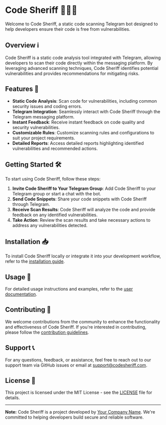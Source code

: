 # Code Sheriff 🤖👮‍♂️

Welcome to Code Sheriff, a static code scanning Telegram bot designed to help developers ensure their code is free from vulnerabilities.

## Overview ℹ️

Code Sheriff is a static code analysis tool integrated with Telegram, allowing developers to scan their code directly within the messaging platform. By leveraging advanced scanning techniques, Code Sheriff identifies potential vulnerabilities and provides recommendations for mitigating risks.

## Features 🚀

- **Static Code Analysis**: Scan code for vulnerabilities, including common security issues and coding errors.
- **Telegram Integration**: Seamlessly interact with Code Sheriff through the Telegram messaging platform.
- **Instant Feedback**: Receive instant feedback on code quality and security vulnerabilities.
- **Customizable Rules**: Customize scanning rules and configurations to suit your project requirements.
- **Detailed Reports**: Access detailed reports highlighting identified vulnerabilities and recommended actions.

## Getting Started 🛠️

To start using Code Sheriff, follow these steps:

1. **Invite Code Sheriff to Your Telegram Group**: Add Code Sheriff to your Telegram group or start a chat with the bot.
2. **Send Code Snippets**: Share your code snippets with Code Sheriff through Telegram.
3. **Receive Scan Results**: Code Sheriff will analyze the code and provide feedback on any identified vulnerabilities.
4. **Take Action**: Review the scan results and take necessary actions to address any vulnerabilities detected.

## Installation 📥

To install Code Sheriff locally or integrate it into your development workflow, refer to the [installation guide](INSTALLATION.md).

## Usage 🧰

For detailed usage instructions and examples, refer to the [user documentation](docs/USAGE.md).

## Contributing 🤝

We welcome contributions from the community to enhance the functionality and effectiveness of Code Sheriff. If you're interested in contributing, please follow the [contribution guidelines](CONTRIBUTING.md).

## Support 📞

For any questions, feedback, or assistance, feel free to reach out to our support team via GitHub issues or email at support@codesheriff.com.

## License 📝

This project is licensed under the MIT License - see the [LICENSE](LICENSE) file for details.

---

**Note:** Code Sheriff is a project developed by [Your Company Name](https://yourcompany.com). We're committed to helping developers build secure and reliable software.
